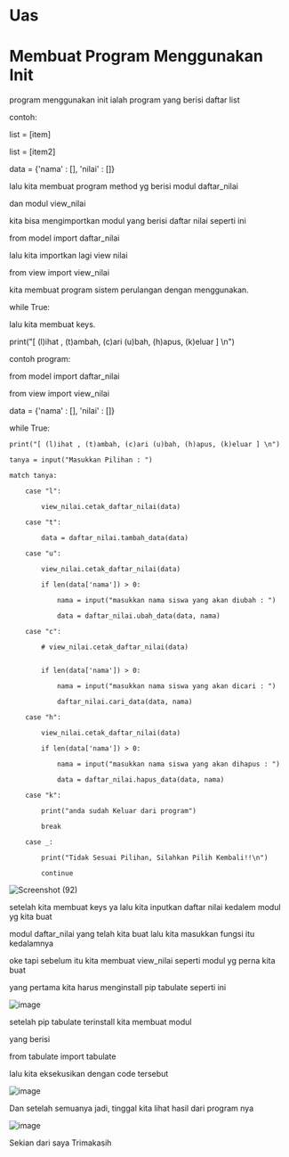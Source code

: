 # Uas

# Membuat Program Menggunakan Init

program menggunakan init ialah program yang berisi daftar list

contoh:

list = [item]

list = [item2]

data = {'nama' : [], 'nilai' : []}

lalu kita membuat program method yg berisi modul daftar_nilai

dan modul view_nilai

kita bisa mengimportkan modul yang berisi daftar nilai seperti ini

from model import daftar_nilai

lalu kita importkan lagi view nilai

from view import view_nilai

kita membuat program sistem perulangan dengan menggunakan.

while True:

lalu kita membuat keys.

print("[ (l)ihat , (t)ambah, (c)ari (u)bah, (h)apus, (k)eluar ] \n")

contoh program:



from model import daftar_nilai

from view import view_nilai

data = {'nama' : [], 'nilai' : []}

while True:

    print("[ (l)ihat , (t)ambah, (c)ari (u)bah, (h)apus, (k)eluar ] \n")
    
    tanya = input("Masukkan Pilihan : ")
    
    match tanya:
    
        case "l":
        
            view_nilai.cetak_daftar_nilai(data)
            
        case "t":
        
            data = daftar_nilai.tambah_data(data)
            
        case "u":
        
            view_nilai.cetak_daftar_nilai(data)
            
            if len(data['nama']) > 0:
            
                nama = input("masukkan nama siswa yang akan diubah : ")
                
                data = daftar_nilai.ubah_data(data, nama)
                
        case "c":
        
            # view_nilai.cetak_daftar_nilai(data)
            
            
            if len(data['nama']) > 0:
            
                nama = input("masukkan nama siswa yang akan dicari : ")
                
                daftar_nilai.cari_data(data, nama)
                
        case "h":
        
            view_nilai.cetak_daftar_nilai(data)
            
            if len(data['nama']) > 0:
            
                nama = input("masukkan nama siswa yang akan dihapus : ")
                
                data = daftar_nilai.hapus_data(data, nama)
                
        case "k":
        
            print("anda sudah Keluar dari program")
            
            break
            
        case _:
        
            print("Tidak Sesuai Pilihan, Silahkan Pilih Kembali!!\n")
            
            continue
    

            
![Screenshot (92)](https://user-images.githubusercontent.com/115480539/210784305-000bb229-4239-463f-95b7-6d215babcece.png)

            
            
           
            
            
            
            

setelah kita membuat keys ya lalu kita inputkan daftar nilai kedalem modul yg kita buat
        
modul daftar_nilai yang telah kita buat lalu kita masukkan fungsi itu kedalamnya

oke tapi sebelum itu kita membuat view_nilai seperti modul yg perna kita buat

yang pertama kita harus menginstall pip tabulate seperti ini

![image](https://user-images.githubusercontent.com/115480539/210779457-39ee8592-4f01-4acf-ad02-307da15b5f5c.png)

setelah pip tabulate terinstall kita membuat modul

yang berisi

from tabulate import tabulate

lalu kita eksekusikan dengan code tersebut

![image](https://user-images.githubusercontent.com/115480539/210780671-a144aebf-f4d8-4757-b058-4bdfdb18a366.png)

Dan setelah semuanya jadi, tinggal kita lihat hasil dari program nya

![image](https://user-images.githubusercontent.com/115480539/210781271-7879ac46-1e55-4d91-b843-92c86cba820f.png)

Sekian dari saya Trimakasih






            
            
